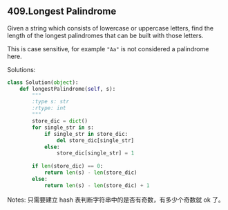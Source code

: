 ## 409.Longest Palindrome

Given a string which consists of lowercase or uppercase letters, find the length of the longest palindromes that can be built with those letters.

This is case sensitive, for example `"Aa"` is not considered a palindrome here.



Solutions:

```python
class Solution(object):
    def longestPalindrome(self, s):
        """
        :type s: str
        :rtype: int
        """
        store_dic = dict()
        for single_str in s:
            if single_str in store_dic:
                del store_dic[single_str]
            else:
                store_dic[single_str] = 1
        
        if len(store_dic) == 0:
            return len(s) - len(store_dic)
        else:
            return len(s) - len(store_dic) + 1
```



Notes: 只需要建立 hash 表判断字符串中的是否有奇数，有多少个奇数就 ok 了。